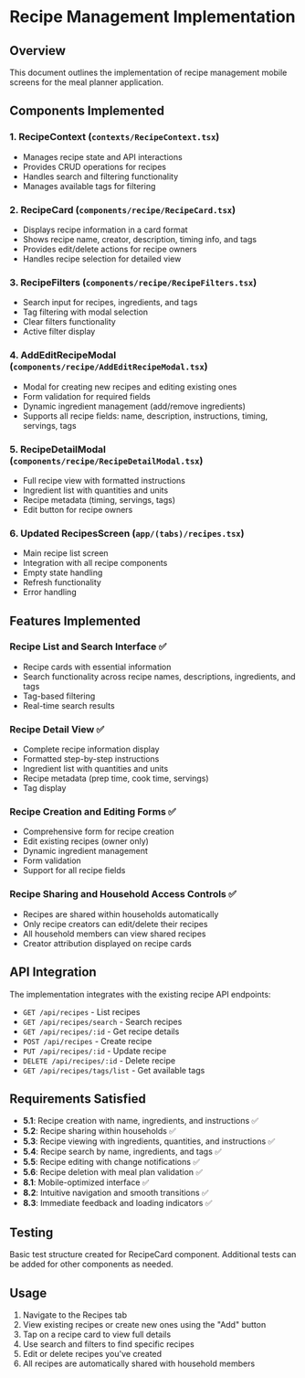 # Recipe Management Implementation

## Overview

This document outlines the implementation of recipe management mobile screens for the meal planner application.

## Components Implemented

### 1. RecipeContext (`contexts/RecipeContext.tsx`)

- Manages recipe state and API interactions
- Provides CRUD operations for recipes
- Handles search and filtering functionality
- Manages available tags for filtering

### 2. RecipeCard (`components/recipe/RecipeCard.tsx`)

- Displays recipe information in a card format
- Shows recipe name, creator, description, timing info, and tags
- Provides edit/delete actions for recipe owners
- Handles recipe selection for detailed view

### 3. RecipeFilters (`components/recipe/RecipeFilters.tsx`)

- Search input for recipes, ingredients, and tags
- Tag filtering with modal selection
- Clear filters functionality
- Active filter display

### 4. AddEditRecipeModal (`components/recipe/AddEditRecipeModal.tsx`)

- Modal for creating new recipes and editing existing ones
- Form validation for required fields
- Dynamic ingredient management (add/remove ingredients)
- Supports all recipe fields: name, description, instructions, timing, servings, tags

### 5. RecipeDetailModal (`components/recipe/RecipeDetailModal.tsx`)

- Full recipe view with formatted instructions
- Ingredient list with quantities and units
- Recipe metadata (timing, servings, tags)
- Edit button for recipe owners

### 6. Updated RecipesScreen (`app/(tabs)/recipes.tsx`)

- Main recipe list screen
- Integration with all recipe components
- Empty state handling
- Refresh functionality
- Error handling

## Features Implemented

### Recipe List and Search Interface ✅

- Recipe cards with essential information
- Search functionality across recipe names, descriptions, ingredients, and tags
- Tag-based filtering
- Real-time search results

### Recipe Detail View ✅

- Complete recipe information display
- Formatted step-by-step instructions
- Ingredient list with quantities and units
- Recipe metadata (prep time, cook time, servings)
- Tag display

### Recipe Creation and Editing Forms ✅

- Comprehensive form for recipe creation
- Edit existing recipes (owner only)
- Dynamic ingredient management
- Form validation
- Support for all recipe fields

### Recipe Sharing and Household Access Controls ✅

- Recipes are shared within households automatically
- Only recipe creators can edit/delete their recipes
- All household members can view shared recipes
- Creator attribution displayed on recipe cards

## API Integration

The implementation integrates with the existing recipe API endpoints:

- `GET /api/recipes` - List recipes
- `GET /api/recipes/search` - Search recipes
- `GET /api/recipes/:id` - Get recipe details
- `POST /api/recipes` - Create recipe
- `PUT /api/recipes/:id` - Update recipe
- `DELETE /api/recipes/:id` - Delete recipe
- `GET /api/recipes/tags/list` - Get available tags

## Requirements Satisfied

- **5.1**: Recipe creation with name, ingredients, and instructions ✅
- **5.2**: Recipe sharing within households ✅
- **5.3**: Recipe viewing with ingredients, quantities, and instructions ✅
- **5.4**: Recipe search by name, ingredients, and tags ✅
- **5.5**: Recipe editing with change notifications ✅
- **5.6**: Recipe deletion with meal plan validation ✅
- **8.1**: Mobile-optimized interface ✅
- **8.2**: Intuitive navigation and smooth transitions ✅
- **8.3**: Immediate feedback and loading indicators ✅

## Testing

Basic test structure created for RecipeCard component. Additional tests can be added for other components as needed.

## Usage

1. Navigate to the Recipes tab
2. View existing recipes or create new ones using the "Add" button
3. Tap on a recipe card to view full details
4. Use search and filters to find specific recipes
5. Edit or delete recipes you've created
6. All recipes are automatically shared with household members
